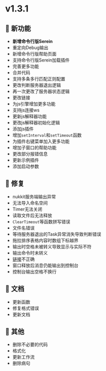 
# v1.3.1

## 🚀 新功能

- **新增命令行版Serein**
- 重定向Debug输出
- 新增命令行版帮助页面
- 支持命令行版Serein加载插件
- 完善更多功能
- 合并代码
- 支持多条多行匹配正则配置
- 更改判断服务器退出逻辑
- 再一次更改了服务器状态逻辑
- 更改链接
- 为js引擎增加更多功能
- 支持js连接ws
- 更新js解释器功能
- 更改js解释器初始化逻辑
- 添加js插件
- 增加`setInterval`和`setTimeout`函数
- 为插件右键菜单加入更多功能
- 增加子窗口的帮助功能
- 更改部分报错信息
- 更新示例插件
- 添加启动参数

## 🐛 修复

- nukkit服务端输出异常
- 无法导入命名空间
- Timer无法关闭
- 读取文件后无法释放
- `ClearTimeout`等函数拼写错误
- 文件名错误
- 等待服务器退出的Task异常消失导致判断错误
- 拖拉排序表格内容时数组下标越界
- 输出时空格未被转义导致显示与实际不符
- 输出命令时未转义
- [链接](https://serein.cc)不正确
- 窗口释放后消息仍能输出到控制台
- 控制台输出空格不换行

## 📃 文档

- 更新函数
- 修复格式错误
- 更新文档

## 🧰 其他

- 删除不必要的代码
- 格式化
- 更新工作流
- 删除病句
